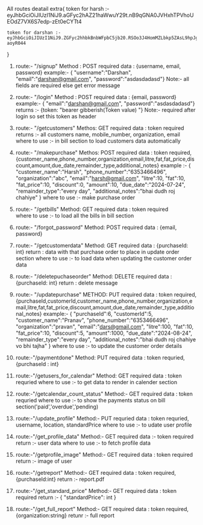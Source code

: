 All routes deatail
extra{
    token for harsh :- eyJhbGciOiJIUzI1NiJ9.aGFyc2hAZ21haWwuY29t.nB9qGNA0JVHxhTPVhoUEOdZ7VX6S7edp-zEt0eCYTt4

    token for darshan :- eyJhbGciOiJIUzI1NiJ9.ZGFyc2hhbkBnbWFpbC5jb20.RSOo3J4HomMZLbkp5ZAsL9hpJgUawIRW1U3-aoyR044
}
1. route:- "/signup"
    Method : POST
    required data : {username, email, password}
    example:- { "username":"Darshan", "email":"darshan@gmail.com", "password":"asdasdadasd"}
    Note:- all fields are required else get error message

2. route:- "/login"
    Method : POST
    required data : {email, password}
    example:- { "email":"darshan@gmail.com", "password":"asdasdadasd"}
    returns :- {token: "bearer gibberish(Token value) "}
    Note:- required after login so set this token as header

3. route:- "/getcustomers"
    Methos: GET
    required data : token required
    returns :- all customers name, mobile_number, organization, email
    where to use :- in bill section to load customers data automatically 

4. route:- "/makepurchase"
    Methos: POST
    required data : token required, {customer_name,phone_number,organization,email,litre,fat,fat_price,discount,amount,due_date,remainder_type,additional_notes}
    example :- 
{
    "customer_name":"Harsh",
    "phone_number":"6353466496",
    "organization":"abc",
    "email":"harsh@gmail.com",
    "litre":10,
    "fat":10,
    "fat_price":10,
    "discount":0,
    "amount":10,
    "due_date":"2024-07-24",
    "remainder_type":"every day",
    "additional_notes":"bhai dudh roj chahiye" 
}
    where to use :- make purchase order

5. route:- "/getbills"
    Method: GET
    required data : token required   
    where to use :- to load all the bills in bill section

6. route:- "/forgot_password"
    Method: POST
    required data : {email, password} 

7. route:- "/getcustomerdata"
    Method: GET
    required data : {purchaseId: int}
    return : data with that purchase order to place in update order section
    where to use :- to load data when updating the customer order data

8.  route:- "/deletepuchaseorder"
    Method: DELETE
    required data : {purchaseId: int}
    return : delete message 

9.  route:- "/updatepurchase"
    METHOD: PUT
    required data : token required, {purchaseId,customerId,customer_name,phone_number,organization,email,litre,fat,fat_price,discount,amount,due_date,remainder_type,additional_notes}
    example:- 
{
    "purchaseId":6,
    "customerId":5,
    "customer_name":"Pranav",
    "phone_number":"6353466496",
    "organization":"pravan",
    "email":"dars@gmail.com",
    "litre":100,
    "fat":10,
    "fat_price":10,
    "discount":5,
    "amount":1000,
    "due_date":"2024-08-24",
    "remainder_type":"every day",
    "additional_notes":"bhai dudh roj chahiye vo bhi tajha" 
}
    where to use :- to update the customer order details

10. route:-"/paymentdone"
    Method: PUT
    required data : token requried, {purchaseId : int}

11. route:-"/getusers_for_calendar"
    Method: GET
    required data : token requried
    where to use :- to get data to render in calender section

12. route:-"/getcalendar_count_status"
    Method:- GET
    required data : token requried
    where to use :- to show the payments status on bill section('paid','overdue','pending)

13. route:-"/update_profile"
    Method:- PUT
    requried data : token requried, username, location, standardPrice
    where to use :- to udate user profile

14. route:-"/get_profile_data"
    Method:- GET
    required data :- token required
    return :- user data 
    where to use :- to fetch profile data

15. route:-"/getprofile_image"
    Method:- GET
    required data : token required
    return :- image of user

16. route:-"/getreport"
    Method:- GET
    required data : token required, {purchaseId:int}
    return :- report.pdf

17. route:-"/get_standard_price"
    Method:- GET
    required data : token required
    return :- { "standardPrice": int }

18. route:-"/get_full_report"
    Method:- GET
    required data : token required, {organization:string}
    retunr :- full report 